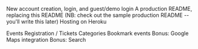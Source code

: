 New account creation, login, and guest/demo login
A production README, replacing this README (NB: check out the sample production README -- you'll write this later)
Hosting on Heroku

Events
Registration / Tickets
Categories
Bookmark events
Bonus: Google Maps integration
Bonus: Search
